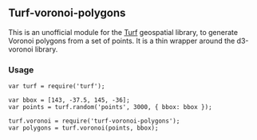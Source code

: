 ## Turf-voronoi-polygons

This is an unofficial module for the [Turf](https://turfjs.com) geospatial library, to generate Voronoi polygons from a set of points. It is a thin wrapper around the d3-voronoi library.

### Usage

```
var turf = require('turf');

var bbox = [143, -37.5, 145, -36];
var points = turf.random('points', 3000, { bbox: bbox });

turf.voronoi = require('turf-voronoi-polygons');
var polygons = turf.voronoi(points, bbox);
```